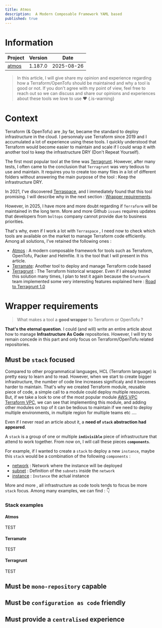 ```yaml
---
title: Atmos
description:  A Modern Composable Framework YAML based
published: true
---
```


# Information
| Project | Version | Date |
|-----------|-----------|-----------|
| [atmos](https://atmos.tools/)   | 1.187.0 | 2025-08-26  |

> In this article, I will give share my opinion and experience regarding how a Terraform/OpenTofu should be maintained and why a tool is good or not. If you don't agree with my point of view, feel free to reach out so we can discuss and share our opinions and experiences about these tools we love to use ♥️
{.is-warning}

# Context
Terraform (& OpenTofu) are ,by far, became the standard to deploy infrastructure in the cloud. I personnaly use Terraform since 2019 and I accumulated a lot of experience using these tools. I quickly understood that Terraform would become easier to maintain and scale if I could wrap it with another tool to keep the infrastructure DRY (Don't Repeat Yourself).

The first most popular tool at the time was [Terragrunt](https://terragrunt.gruntwork.io/). However, after many tests, I often came to the conclusion that `Terragrunt` was very tedious to use and maintain. It requires you to create too many files in a lot of different folders without answering the main purpose of the tool : Keep the infrastructure DRY.

In 2021, I've discovered [Terraspace](https://terraspace.cloud/), and I immediately found that this tool promising. I will describe why in the next section : [Wrapper requirements](#wrapper-requirements).

However, in 2025, I have more and more doubt regarding if `Terraform` will be maintained in the long term. More and more Github `issues` requires updates that developers from `boltops` company cannot provide due to business priorities.

That's why, even if I work a lot with `Terraspace` , I need now to check which tools are available on the market to manage Terraform code efficiently. Among all solutions, I've retained the following ones :

- [Atmos](https://atmos.tools/) : A modern composable framework for tools such as Terraform, OpenTofu, Packer and Helmfile. It is the tool that I will present in this article.
- [Terramate](https://terramate.io/docs/): Another tool to deploy and manage Terraform code based
- [Terragrunt](https://terragrunt.gruntwork.io/) : The Terraform historical wrapper. Even if I already tested this solution many times, I plan to test it again because the `Gruntwork` team implemented some very interesting features explained here : [Road to Terragrunt 1.0](https://www.gruntwork.io/blog/the-road-to-terragrunt-1-0-stacks)



# Wrapper requirements

> What makes a tool a **good wrapper** to Terraform or OpenTofu ?

**That's the eternal question**. I could (and will) write an entire article about how to manage **Infrastructure As Code** repositories. However, I will try to remain concede in this part and only focus on Terraform/OpenTofu related repositories.


## Must be `stack` focused

Compared to other programmatical languages, HCL (Terraform language) is pretty easy to learn and to read. However, when we start to create bigger infrastructure, the number of code line increases significaly and it becomes harder to maintain. That's why we created Terraform module, reusable piece of code, a simple call to a module could deploy multiple resources. But, if we take a look to one of the most popular module [AWS VPC Terraform VPC](https://registry.terraform.io/modules/terraform-aws-modules/vpc/aws/latest), we can see that implementing this module, and adding other modules on top of it can be tedious to maintain if we need to deploy multiple environments, in multiple region for multiple teams etc ....

Even if I never read an article about it, a **need of `stack` abstraction had appeared**.

A `stack` is a group of one or multiple **`indivisible`** piece of infrastructure that attend to work together. From now on, I will call these pieces **`components`**.

For example, if I wanted to create a `stack` to deploy a new `instance`, maybe this `stack` would be a combination of the following `components` :

- [network](https://registry.terraform.io/providers/hetznercloud/hcloud/latest/docs/resources/network) : Network where the instance will be deployed
- [subnet](https://registry.terraform.io/providers/hetznercloud/hcloud/latest/docs/resources/network_subnet) : Definition of the `subnets` inside the `network`
- [instance](https://registry.terraform.io/modules/terraform-hetzner-modules/server/hetzner/latest) : `Instance` the actual instance

More and more , all infrastructure as code tools tends to focus be more `stack` focus. Among many examples, we can find : 👇

### Stack examples
#### Atmos
TEST
#### Terramate
TEST
#### Terragrunt
TEST




## Must be `mono-repository` capable

## Must be `configuration as code` friendly

## Must provide a `centralised` experience
